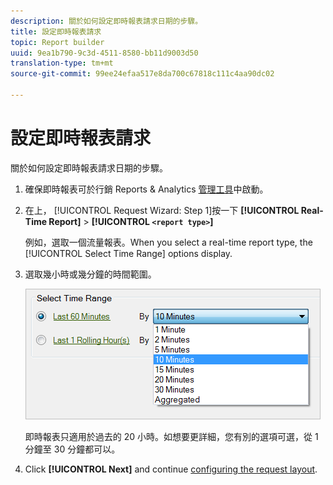 ```yaml
---
description: 關於如何設定即時報表請求日期的步驟。
title: 設定即時報表請求
topic: Report builder
uuid: 9ea1b790-9c3d-4511-8580-bb11d9003d50
translation-type: tm+mt
source-git-commit: 99ee24efaa517e8da700c67818c111c4aa90dc02

---
```



# 設定即時報表請求

關於如何設定即時報表請求日期的步驟。

1. 確保即時報表可於行銷 Reports &amp; Analytics [管理工具](https://marketing.adobe.com/resources/help/en_US/reference/real_time_admin.html)中啟動。
1. 在上， [!UICONTROL Request Wizard: Step 1]按一下 **[!UICONTROL Real-Time Report]** > **[!UICONTROL `<report type>`]**

   例如，選取一個流量報表。When you select a real-time report type, the [!UICONTROL Select Time Range] options display.

1. 選取幾小時或幾分鐘的時間範圍。

   ![步驟結果](assets/real_time_select_date.png)

   即時報表只適用於過去的 20 小時。如想要更詳細，您有別的選項可選，從 1 分鐘至 30 分鐘都可以。
1. Click **[!UICONTROL Next]** and continue [configuring the request layout](/help/analyze/report-builder/layout/layout.md).
